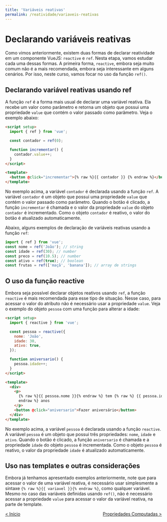 ```yaml
---
title: 'Variáveis reativas'
permalink: /reatividade/variaveis-reativas
---
```


# Declarando variáveis reativas

Como vimos anteriormente, existem duas formas de declarar reatividade em um componente VueJS: `reactive` e `ref`. Nesta etapa, vamos estudar cada uma dessas formas. A primeira forma, `reactive`, embora seja muito comum não é a mais recomendada, embora seja interessante em alguns cenários. Por isso, neste curso, vamos focar no uso da função `ref()`.

## Declarando variável reativas usando ref

A função `ref` é a forma mais usual de declarar uma variável reativa. Ela recebe um valor como parâmetro e retorna um objeto que possui uma propriedade `value` que contém o valor passado como parâmetro. Veja o exemplo abaixo:

```html
<script setup>
  import { ref } from 'vue';

  const contador = ref(0);

  function incrementar() {
    contador.value++;
  }
</script>

<template>
  <button @click="incrementar">{% raw %}{{ contador }} {% endraw %}</button>
</template>
```

No exemplo acima, a variável `contador` é declarada usando a função `ref`. A variável `contador` é um objeto que possui uma propriedade `value` que contém o valor passado como parâmetro. Quando o botão é clicado, a função `incrementar` é chamada e o valor da propriedade `value` do objeto `contador` é incrementado. Como o objeto `contador` é reativo, o valor do botão é atualizado automaticamente.

Abaixo, alguns exemplos de declaração de variáveis reativas usando a função `ref`:

```js
import { ref } from 'vue';
const nome = ref('João'); // string
const idade = ref(30); // number
const preco = ref(10.5); // number
const ativo = ref(true); // boolean
const frutas = ref(['maçã', 'banana']); // array de strings
```

## O uso da função reactive

Embora seja possível declarar objetos reativos usando `ref`, a função `reactive` é mais recomendada para esse tipo de situação. Nesse caso, para acessar o valor do atributo não é necessário usar a propriedade `value`. Veja o exemplo do objeto `pessoa` com uma função para alterar a idade:

```html
<script setup>
  import { reactive } from 'vue';

  const pessoa = reactive({
    nome: 'João',
    idade: 30,
    ativo: true,
  });

  function aniversario() {
    pessoa.idade++;
  }
</script>

<template>
  <div>
    <p>
      {% raw %}{{ pessoa.nome }}{% endraw %} tem {% raw %} {{ pessoa.idade }} {%
      endraw %} anos
    </p>
    <button @click="aniversario">Fazer aniversário</button>
  </div>
</template>
```

No exemplo acima, a variável `pessoa` é declarada usando a função `reactive`. A variável `pessoa` é um objeto que possui três propriedades: `nome`, `idade` e `ativo`. Quando o botão é clicado, a função `aniversario` é chamada e a propriedade `idade` do objeto `pessoa` é incrementada. Como o objeto `pessoa` é reativo, o valor da propriedade `idade` é atualizado automaticamente.

## Uso nas templates e outras considerações

Embora já tenhamos apresentado exemplos anteriormente, note que para acessar o valor de uma variável reativa, é necessário usar simplesmente a sintaxe `{% raw %}{{ variavel }}{% endraw %}`, como qualquer variável. Mesmo no caso das variáveis definidas usando `ref()`, não é necessário acessar a propriedade `value` para acessar o valor da variável reativa, na parte de template.

<span style="display: flex; justify-content: space-between;"><span>[&lt; Início](. 'Início')</span> <span>[Propriedades Computadas &gt;](propriedades-computadas.html 'Próximo')</span></span>
